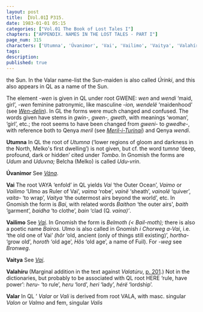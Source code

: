 ```yaml
---
layout: post
title: 【Vol.01】P315.
date: 1983-01-01 05:15
categories: ["Vol.01 The Book of Lost Tales I"]
chapters: ["APPENDIX. NAMES IN THE LOST TALES - PART I"]
page_num: 315
characters: ['Utumna', 'Úvanimor', 'Vai', 'Vailimo', 'Vaitya', 'Valahíru', 'Valar']
tags: 
description: 
published: true
---
```


<p style="text-indent: 0;">
the Sun. In the Valar name-list the Sun-maiden is also called <I>Úrinki</I>, and this also appears in QL as a name of the Sun.
</p>

The element <I>-wen</I> is given in QL under root GWENE: <I>wen</I> and <I>wendi</I> ‘maid, girl’, <I>-wen</I> feminine patronymic, like masculine <I>-ion, wendelë</I> ‘maidenhood’ (see <I>[Wen-delin]({{site.baseurl}}/characters#Wen-delin)</I>). In GL the forms were much changed and confused. The words given have stems in <I>gwin-, gwen-, gweth</I>, with meanings ‘woman’, ‘girl’, etc.; the root seems to have been changed from <I>gweni-</I> to <I>gwedhe-</I>, with reference both to Qenya <I>meril</I> (see <I>[Meril-i-Turinqi]({{site.baseurl}}/characters#Meril-i-Turinqi)</I>) and Qenya <I>wendi</I>.

<B>Utumna</B>   In QL the root of <I>Utumna</I> (‘lower regions of gloom and darkness in the North, Melko's first dwelling’) is not given, but cf. the word t<I>umna</I> ‘deep, profound, dark or hidden’ cited under <I>Tombo</I>. In Gnomish the forms are <I>Udum</I> and <I>Uduvna;</I> Belcha (Melko) is called <I>Udu-vrin</I>.

<B>Úvanimor</B>  See <I>[Vána]({{site.baseurl}}/characters#Vána)</I>.

<B>Vai</B>   The root VAYA ‘enfold’ in QL yields <I>Vai</I> ‘the Outer Ocean’, <I>Vaimo</I> or <I>Vailimo</I> ‘Ulmo as Ruler of Vai’, <I>vaima</I> ‘robe’, <I>vainë</I> ‘sheath’, <I>vainolë</I> ‘quiver’, <I>vaita-</I> ‘to wrap’, <I>Vaitya</I> ‘the outermost airs beyond the world’, etc. In Gnomish the form is <I>Bai</I>, with related words <I>Baithon</I> ‘the outer airs', <I>baith</I> ‘garment’, <I>baidha</I> ‘to clothe’, <I>bain</I> ‘clad (Q. <I>vaina)’</I>.

<B>Vailimo</B>   See <I>[Vai]({{site.baseurl}}/characters#Vai)</I>. In Gnomish the form is <I>Belmoth (< Bail-moth);</I> there is also a poetic name <I>Bairos</I>. Ulmo is also called in Gnomish <I>i Chorweg a-Vai</I>, i.e. ‘the old one of Vai’ <I>(hôr</I> ‘old, ancient (only of things still existing)’, <I>hortha-</I> ‘grow old’, <I>horoth</I> ‘old age’, <I>Hôs</I> ‘old age’, a name of Fuil). For <I>-weg</I> see <I>Bronweg</I>.

<B>Vaitya</B>   See <I>[Vai]({{site.baseurl}}/characters#Vai)</I>.

<B>Valahíru</B>   (Marginal addition in the text against <I>Valatúru</I>, [p. 201]({{site.baseurl}}/vol01-p201).) Not in the dictionaries, but probably to be associated with QL root HERE ‘rule, have power’: <I>heru-</I> ‘to rule’, <I>heru</I> ‘lord’, <I>heri</I> ‘lady’, <I>hérë</I> ‘lordship’.

<B>Valar</B>  In QL ’ <I>Valar</I> or <I>Vali</I> is derived from root VALA, with masc. singular <I>Valon</I> or <I>Valmo</I> and fem, singular <I>Valis</I>


